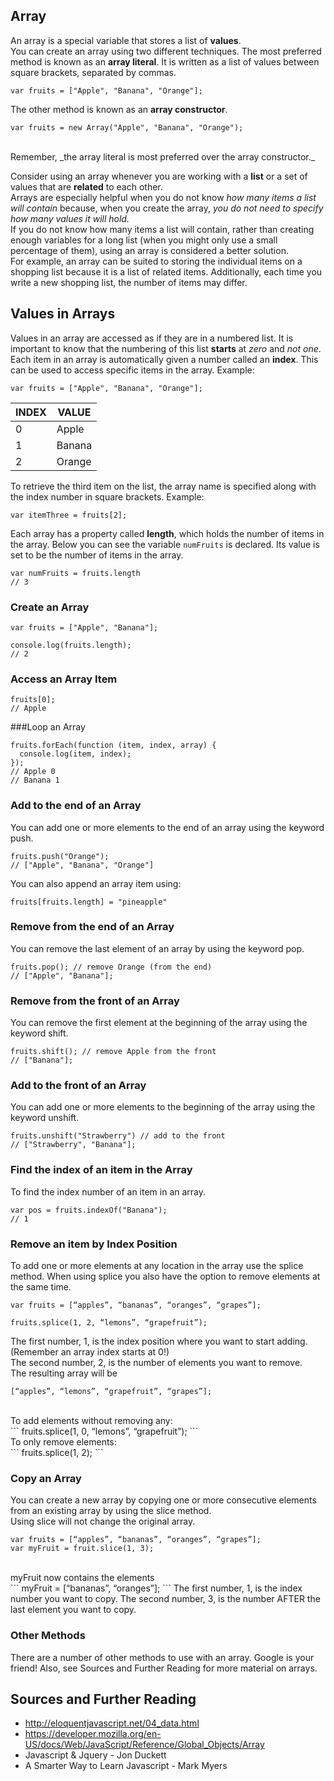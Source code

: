
## Array
An array is a special variable that stores a list of __values__. </br>
You can create an array using two different techniques. The most preferred method is known as an __array literal__. It is written as a list of values between square brackets, separated by commas. </br>
```
var fruits = ["Apple", "Banana", "Orange"];
```
The other method is known as an __array constructor__. </br>
```
var fruits = new Array("Apple", "Banana", "Orange");
```
</br>
Remember, _the array literal is most preferred over the array constructor._
</br>

Consider using an array whenever you are working with a __list__ or a set of values that are __related__ to each other. </br>
Arrays are especially helpful when you do not know _how many items a list will contain_ because, when you create the array, _you do not need to specify how many values it will hold._</br>
If you do not know how many items a list will contain, rather than creating enough variables for a long list (when you might only use a small percentage of them), using an array is considered a better solution. </br>
For example, an array can be suited to storing the individual items on a shopping list because it is a list of related items. Additionally, each time you write a new shopping list, the number of items may differ. </br>





## Values in Arrays
Values in an array are accessed as if they are in a numbered list. It is important to know that the numbering of this list __starts__ at _zero_ and *not one*.
Each item in an array is automatically given a number called an __index__.
This can be used to access specific items in the array. 
Example:
```
var fruits = ["Apple", "Banana", "Orange"];
```
 INDEX | VALUE
---------- | -----------
          0 | Apple
          1 | Banana
          2 | Orange
To retrieve the third item on the list, the array name is specified along with the index number in square brackets. 
Example:
```
var itemThree = fruits[2];
```
Each array has a property called __length__, which holds the number of items in the array. Below you can see the variable `numFruits` is declared. Its value is set to be the number of items in the array. 
```
var numFruits = fruits.length
// 3
```

### Create an Array
```
var fruits = ["Apple", "Banana"];

console.log(fruits.length);
// 2
```

### Access an Array Item
```
fruits[0];
// Apple

```

###Loop an Array
```
fruits.forEach(function (item, index, array) {
  console.log(item, index);
});
// Apple 0
// Banana 1
```
### Add to the end of an Array
You can add one or more elements to the end of an array using the keyword push.
```
fruits.push("Orange");
// ["Apple", "Banana", "Orange"]
```
You can also append an array item using:
```
fruits[fruits.length] = "pineapple"
```
### Remove from the end of an Array
You can remove the last element of an array by using the keyword pop.
```
fruits.pop(); // remove Orange (from the end)
// ["Apple", "Banana"];
```
### Remove from the front of an Array
You can remove the first element at the beginning of the array using the keyword shift.
```
fruits.shift(); // remove Apple from the front
// ["Banana"];
```
### Add to the front of an Array
You can add one or more elements to the beginning of the array using the keyword unshift.
```
fruits.unshift("Strawberry") // add to the front
// ["Strawberry", "Banana"];
```
### Find the index of an item in the Array
To find the index number of an item in an array.
```
var pos = fruits.indexOf("Banana");
// 1
```
### Remove an item by Index Position
To add one or more elements at any location in the array use the splice method.  When using splice you also have the option to remove elements at the same time. </br>
```
var fruits = [“apples”, “bananas”, “oranges”, “grapes”];
```
```
fruits.splice(1, 2, “lemons”, “grapefruit”);
```
The first number, 1, is the index position where you want to start adding. (Remember an array index starts at 0!)</br>
The second number, 2, is the number of elements you want to remove.</br>
 The resulting array will be </br>
```
[“apples”, “lemons”, “grapefruit”, “grapes”];
```
</br>
 To add elements without removing any: </br>
```
fruits.splice(1, 0, “lemons”, “grapefruit”);
```</br>
 To only remove elements:</br>
```
fruits.splice(1, 2);
```


### Copy an Array
You can create a new array by copying one or more consecutive elements from an existing array by using the slice method. </br>
Using slice will not change the original array.
```
var fruits = [“apples”, “bananas”, “oranges”, “grapes”];
var myFruit = fruit.slice(1, 3);
```
</br>
myFruit now contains the elements</br>
```
myFruit = [“bananas”, “oranges”];
```
The first number, 1, is the index number you want to copy.  The second number, 3, is the number AFTER the last element you want to copy.

### Other Methods
There are a number of other methods to use with an array. Google is your friend! Also, see Sources and Further Reading for more material on arrays.





## Sources and Further Reading
* http://eloquentjavascript.net/04_data.html
* https://developer.mozilla.org/en-US/docs/Web/JavaScript/Reference/Global_Objects/Array
* Javascript & Jquery - Jon Duckett
* A Smarter Way to Learn Javascript - Mark Myers
